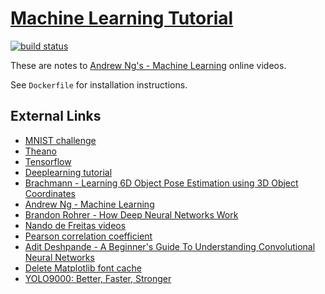 # [Machine Learning Tutorial](https://igit.comm.ad.roke.co.uk/jw4/machine-learning-tutorial/builds/artifacts/master/raw/machine-learning-tutorial.pdf?job=test)

[![build status](https://igit.comm.ad.roke.co.uk/jw4/machine-learning-tutorial/badges/master/build.svg)](https://igit.comm.ad.roke.co.uk/jw4/machine-learning-tutorial/pipelines)

These are notes to [Andrew Ng's - Machine Learning](https://www.youtube.com/playlist?list=PLLssT5z_DsK-h9vYZkQkYNWcItqhlRJLN) online videos.

See `Dockerfile` for installation instructions.

## External Links

* [MNIST challenge](http://yann.lecun.com/exdb/mnist/)
* [Theano](http://deeplearning.net/software/theano/)
* [Tensorflow](https://www.tensorflow.org/)
* [Deeplearning tutorial](http://deeplearning.net/tutorial/contents.html)
* [Brachmann - Learning 6D Object Pose Estimation using 3D Object Coordinates](http://wwwpub.zih.tu-dresden.de/~cvweb/publications/papers/2014/PoseEstimationECCV2014.pdf)
* [Andrew Ng - Machine Learning](https://www.youtube.com/playlist?list=PLLssT5z_DsK-h9vYZkQkYNWcItqhlRJLN)
* [Brandon Rohrer - How Deep Neural Networks Work](https://www.youtube.com/watch?v=ILsA4nyG7I0)
* [Nando de Freitas videos](https://www.youtube.com/user/ProfNandoDF/videos)
* [Pearson correlation coefficient](https://en.wikipedia.org/wiki/Pearson_correlation_coefficient)
* [Adit Deshpande - A Beginner's Guide To Understanding Convolutional Neural Networks](https://adeshpande3.github.io/adeshpande3.github.io/A-Beginner%27s-Guide-To-Understanding-Convolutional-Neural-Networks/)
* [Delete Matplotlib font cache](https://askubuntu.com/questions/578129/plotting-with-matplotlib-in-python-3-pylab-tkinter-and-qt-fontmanager-errors)
* [YOLO9000: Better, Faster, Stronger](https://arxiv.org/abs/1612.08242)
